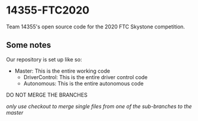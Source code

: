 # 14355-FTC2020

Team 14355's open source code for the 2020 FTC Skystone competition.


## Some notes ##
Our repository is set up like so:

- Master:
  This is the entire working code
  - DriverControl: 
    This is the entire driver control code
  - Autonomous:
    This is the entire autonomous code
  
DO NOT MERGE THE BRANCHES

*only use checkout to merge single files from one of the sub-branches to the master*
